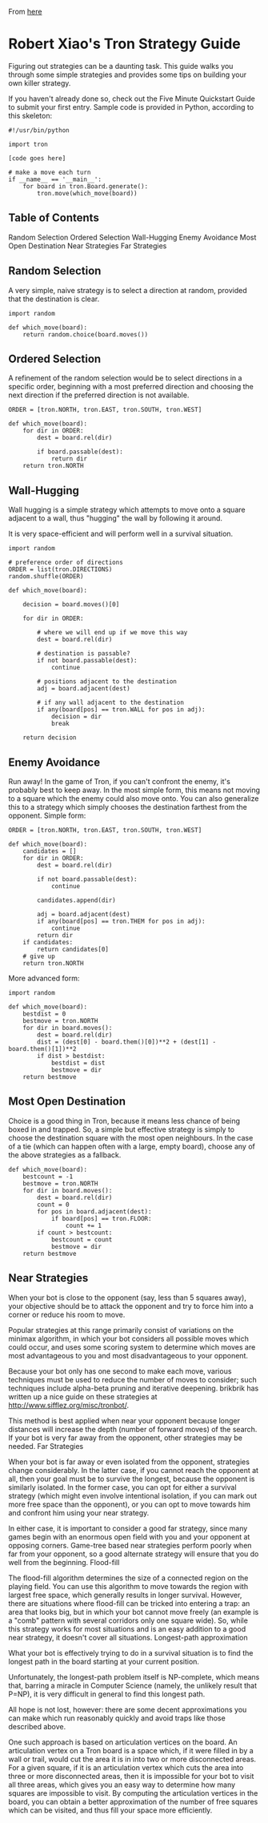 
From [here](https://web.archive.org/web/20160507081543/http://csclub.uwaterloo.ca/contest/xiao_strategy.php)

# Robert Xiao's Tron Strategy Guide

Figuring out strategies can be a daunting task. This guide walks you through some simple strategies and provides some tips on building your own killer strategy.

If you haven't already done so, check out the Five Minute Quickstart Guide to submit your first entry.
Sample code is provided in Python, according to this skeleton:

~~~
#!/usr/bin/python

import tron

[code goes here]

# make a move each turn
if __name__ == '__main__':
    for board in tron.Board.generate():
        tron.move(which_move(board))
~~~

## Table of Contents

Random Selection
Ordered Selection
Wall-Hugging
Enemy Avoidance
Most Open Destination
Near Strategies
Far Strategies

## Random Selection

A very simple, naive strategy is to select a direction at random, provided that the destination is clear.

~~~
import random

def which_move(board):
    return random.choice(board.moves())
~~~

## Ordered Selection

A refinement of the random selection would be to select directions in a specific order, beginning with a most preferred direction and choosing the next direction if the preferred direction is not available.

~~~
ORDER = [tron.NORTH, tron.EAST, tron.SOUTH, tron.WEST]

def which_move(board):
    for dir in ORDER:
        dest = board.rel(dir)

        if board.passable(dest):
            return dir
    return tron.NORTH
~~~

## Wall-Hugging

Wall hugging is a simple strategy which attempts to move onto a square adjacent to a wall, thus "hugging" the wall by following it around.

It is very space-efficient and will perform well in a survival situation.

~~~
import random

# preference order of directions
ORDER = list(tron.DIRECTIONS)
random.shuffle(ORDER)

def which_move(board):

    decision = board.moves()[0]

    for dir in ORDER:

        # where we will end up if we move this way
        dest = board.rel(dir)

        # destination is passable?
        if not board.passable(dest):
            continue

        # positions adjacent to the destination
        adj = board.adjacent(dest)

        # if any wall adjacent to the destination
        if any(board[pos] == tron.WALL for pos in adj):
            decision = dir
            break

    return decision
~~~

## Enemy Avoidance

Run away! In the game of Tron, if you can't confront the enemy, it's probably best to keep away. In the most simple form, this means not moving to a square which the enemy could also move onto. You can also generalize this to a strategy which simply chooses the destination farthest from the opponent.
Simple form:

~~~
ORDER = [tron.NORTH, tron.EAST, tron.SOUTH, tron.WEST]

def which_move(board):
    candidates = []
    for dir in ORDER:
        dest = board.rel(dir)

        if not board.passable(dest):
            continue

        candidates.append(dir)

        adj = board.adjacent(dest)
        if any(board[pos] == tron.THEM for pos in adj):
            continue
        return dir
    if candidates:
        return candidates[0]
    # give up
    return tron.NORTH
~~~

More advanced form:

~~~
import random

def which_move(board):
    bestdist = 0
    bestmove = tron.NORTH
    for dir in board.moves():
        dest = board.rel(dir)
        dist = (dest[0] - board.them()[0])**2 + (dest[1] - board.them()[1])**2
        if dist > bestdist:
            bestdist = dist
            bestmove = dir
    return bestmove
~~~

## Most Open Destination

Choice is a good thing in Tron, because it means less chance of being boxed in and trapped. So, a simple but effective strategy is simply to choose the destination square with the most open neighbours. In the case of a tie (which can happen often with a large, empty board), choose any of the above strategies as a fallback.

~~~
def which_move(board):
    bestcount = -1
    bestmove = tron.NORTH
    for dir in board.moves():
        dest = board.rel(dir)
        count = 0
        for pos in board.adjacent(dest):
            if board[pos] == tron.FLOOR:
                count += 1
        if count > bestcount:
            bestcount = count
            bestmove = dir
    return bestmove
~~~

## Near Strategies

When your bot is close to the opponent (say, less than 5 squares away), your objective should be to attack the opponent and try to force him into a corner or reduce his room to move.

Popular strategies at this range primarily consist of variations on the minimax algorithm, in which your bot considers all possible moves which could occur, and uses some scoring system to determine which moves are most advantageous to you and most disadvantageous to your opponent.

Because your bot only has one second to make each move, various techniques must be used to reduce the number of moves to consider; such techniques include alpha-beta pruning and iterative deepening. brikbrik has written up a nice guide on these strategies at http://www.sifflez.org/misc/tronbot/.

This method is best applied when near your opponent because longer distances will increase the depth (number of forward moves) of the search. If your bot is very far away from the opponent, other strategies may be needed.
Far Strategies

When your bot is far away or even isolated from the opponent, strategies change considerably. In the latter case, if you cannot reach the opponent at all, then your goal must be to survive the longest, because the opponent is similarly isolated. In the former case, you can opt for either a survival strategy (which might even involve intentional isolation, if you can mark out more free space than the opponent), or you can opt to move towards him and confront him using your near strategy.

In either case, it is important to consider a good far strategy, since many games begin with an enormous open field with you and your opponent at opposing corners. Game-tree based near strategies perform poorly when far from your opponent, so a good alternate strategy will ensure that you do well from the beginning.
Flood-fill

The flood-fill algorithm determines the size of a connected region on the playing field. You can use this algorithm to move towards the region with largest free space, which generally results in longer survival. However, there are situations where flood-fill can be tricked into entering a trap: an area that looks big, but in which your bot cannot move freely (an example is a "comb" pattern with several corridors only one square wide). So, while this strategy works for most situations and is an easy addition to a good near strategy, it doesn't cover all situations.
Longest-path approximation

What your bot is effectively trying to do in a survival situation is to find the longest path in the board starting at your current position.

Unfortunately, the longest-path problem itself is NP-complete, which means that, barring a miracle in Computer Science (namely, the unlikely result that P=NP), it is very difficult in general to find this longest path.

All hope is not lost, however: there are some decent approximations you can make which run reasonably quickly and avoid traps like those described above.

One such approach is based on articulation vertices on the board. An articulation vertex on a Tron board is a space which, if it were filled in by a wall or trail, would cut the area it is in into two or more disconnected areas. For a given square, if it is an articulation vertex which cuts the area into three or more disconnected areas, then it is impossible for your bot to visit all three areas, which gives you an easy way to determine how many squares are impossible to visit. By computing the articulation vertices in the board, you can obtain a better approximation of the number of free squares which can be visited, and thus fill your space more efficiently.


